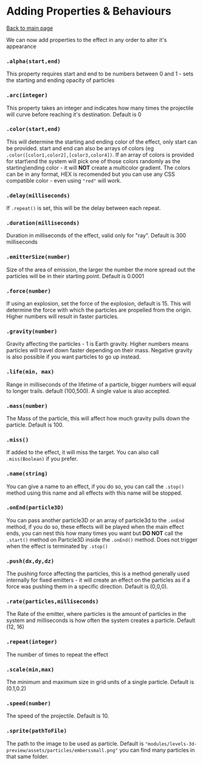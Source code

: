 # Adding Properties & Behaviours
[Back to main page](https://github.com/theripper93/canvas3dcompendium/blob/master/wiki/ParticleSystem.md)

We can now add properties to the effect in any order to alter it's appearance

### `.alpha(start,end)`

This property requires start and end to be numbers between 0 and 1 - sets the starting and ending opacity of particles

### `.arc(integer)`

This property takes an integer and indicates how many times the projectile will curve before reaching it's destination. Default is 0

### `.color(start,end)`

This will determine the starting and ending color of the effect, only start can be provided. start and end can also be arrays of colors (eg `.color([color1,color2],[color3,color4])`.
If an array of colors is provided for start\end the system will pick one of those colors randomly as the starting\ending color - it will **NOT** create a multicolor gradient.
The colors can be in any format, HEX is recomended but you can use any CSS compatible color - even using `"red"` will work.

### `.delay(milliseconds)`

If `.repeat()` is set, this will be the delay between each repeat.

### `.duration(milliseconds)`

Duration in milliseconds of the effect, valid only for "ray". Default is 300 milliseconds

### `.emitterSize(number)`

Size of the area of emission, the larger the number the more spread out the particles will be in their starting point. Default is 0.0001

### `.force(number)`
If using an explosion, set the force of the explosion, default is 15.
This will determine the force with which the particles are propelled from the origin. Higher numbers will result in faster particles.

### `.gravity(number)`

Gravity affecting the particles - 1 is Earth gravity.
Higher numbers means particles will travel down faster depending on their mass.
Negative gravity is also possible if you want particles to go up instead.

### `.life(min, max)`

Range in milliseconds of the lifetime of a particle, bigger numbers will equal to longer trails. default (100,500). A single value is also accepted.

### `.mass(number)`

The Mass of the particle, this will affect how much gravity pulls down the particle. Default is 100.

### `.miss()`

If added to the effect, it will miss the target. You can also call `.miss(Boolean)` if you prefer.

### `.name(string)`

You can give a name to an effect, if you do so, you can call the `.stop()` method using this name and all effects with this name will be stopped.

### `.onEnd(particle3D)`

You can pass another particle3D or an array of particle3d to the `.onEnd` method, if you do so, these effects will be played when the main effect ends, you can nest this how many times you want but **DO NOT** call the `.start()` method on Particle3D inside the `.onEnd()` method. Does not trigger when the effect is terminated by `.stop()`

### `.push(dx,dy,dz)`

The pushing force affecting the particles, this is a method generally used internally for fixed emitters - it will create an effect on the particles as if a force was pushing them in a specific direction. Default is (0,0,0).

### `.rate(particles,milliseconds)`

The Rate of the emitter, where particles is the amount of particles in the system and milliseconds is how often the system creates a particle. Default (12, 16)

### `.repeat(integer)`

The number of times to repeat the effect

### `.scale(min,max)`

The minimum and maximum size in grid units of a single particle. Default is (0.1,0.2)

### `.speed(number)`

The speed of the projectile. Default is 10.

### `.sprite(pathToFile)`

The path to the image to be used as particle. Default is `"modules/levels-3d-preview/assets/particles/emberssmall.png"` you can find many particles in that same folder.
